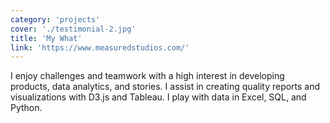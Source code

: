 ```yaml
---
category: 'projects'
cover: './testimonial-2.jpg'
title: 'My What'
link: 'https://www.measuredstudios.com/'
---
```


I enjoy challenges and teamwork with a high interest in developing products, data analytics, and stories. I assist in creating quality reports and visualizations with D3.js and Tableau. I play with data in Excel, SQL, and Python.

